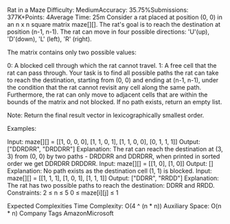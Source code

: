 Rat in a Maze
Difficulty: MediumAccuracy: 35.75%Submissions: 377K+Points: 4Average Time: 25m
Consider a rat placed at position (0, 0) in an n x n square matrix maze[][]. The rat's goal is to reach the destination at position (n-1, n-1). The rat can move in four possible directions: 'U'(up), 'D'(down), 'L' (left), 'R' (right).

The matrix contains only two possible values:

0: A blocked cell through which the rat cannot travel.
1: A free cell that the rat can pass through.
Your task is to find all possible paths the rat can take to reach the destination, starting from (0, 0) and ending at (n-1, n-1), under the condition that the rat cannot revisit any cell along the same path. Furthermore, the rat can only move to adjacent cells that are within the bounds of the matrix and not blocked.
If no path exists, return an empty list.

Note: Return the final result vector in lexicographically smallest order.

Examples:

Input: maze[][] = [[1, 0, 0, 0], [1, 1, 0, 1], [1, 1, 0, 0], [0, 1, 1, 1]]
Output: ["DDRDRR", "DRDDRR"]
Explanation: The rat can reach the destination at (3, 3) from (0, 0) by two paths - DRDDRR and DDRDRR, when printed in sorted order we get DDRDRR DRDDRR.
Input: maze[][] = [[1, 0], [1, 0]]
Output: []
Explanation: No path exists as the destination cell (1, 1) is blocked.
Input: maze[][] = [[1, 1, 1], [1, 0, 1], [1, 1, 1]]
Output: ["DDRR", "RRDD"]
Explanation: The rat has two possible paths to reach the destination: DDRR and RRDD.
Constraints:
2 ≤ n ≤ 5
0 ≤ maze[i][j] ≤ 1

Expected Complexities
Time Complexity: O(4 ^ (n * n))
Auxiliary Space: O(n * n)
Company Tags
AmazonMicrosoft
